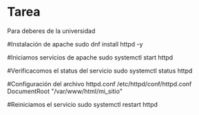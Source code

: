 # Tarea
Para deberes de la universidad

#Instalación de apache
sudo dnf install httpd -y

#Iniciamos servicios de apache
sudo systemctl start httpd

#Verificacomos el status del servicio
sudo systemctl status httpd

#Configuración del archivo httpd.conf
/etc/httpd/conf/httpd.conf
DocumentRoot "/var/www/html/mi_sitio"

#Reiniciamos el servicio
sudo systemctl restart httpd
